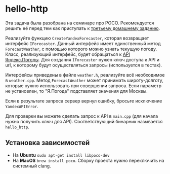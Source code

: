 # hello-http

Эта задача была разобрана на семинаре про POCO. Рекомендуется решить её перед тем как приступать к
[третьему домашнему заданию](../bot).

Реализуйте функцию `CreateYandexForecaster`, которая возвращает интерфейс `IForecaster`.
Данный интерфейс имеет единственный метод `ForecastWeather`,
с помощью которого можно узнать текущую погоду. Класс, реализующий интерфейс, будет обращаться к
[API Яндекс.Погоды](https://tech.yandex.ru/weather/doc/dg/concepts/about-docpage/). Для создания
`IForecaster` нужен ключ доступа к API и url, к которому будут осуществляться запросы (используется в тестах).

Интерфейсы приведены в файле `weather.h`, реализуйте всё необходимое в `weather.cpp`.
Метод `ForecastWeather` может принимать широту-долготу,
которые нужно использовать при совершении запроса.
Если параметр не установлен, то "Я.Погода" подставляет значения для Москвы.

Если в результате запроса сервер вернул ошибку, бросьте исключение `YandexAPIError`.

Для проверки вы можете сделать запрос к API в `main.cpp` (для начала нужно получить ключ для API).
Соответствующий бинарник называется `hello_http`.

## Установка зависимостей

 * На **Ubuntu** `sudo apt-get install libpoco-dev`
 * На **MacOS** `brew install poco`. Сборку проекта нужно переключить на системный clang.
